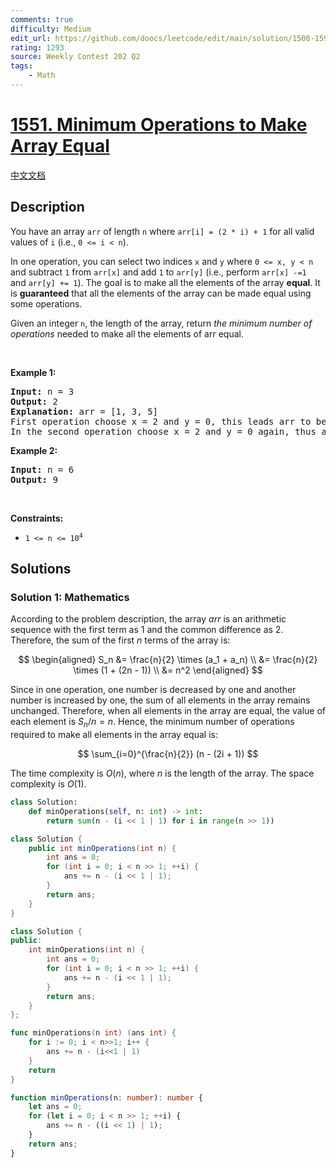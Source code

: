 ```yaml
---
comments: true
difficulty: Medium
edit_url: https://github.com/doocs/leetcode/edit/main/solution/1500-1599/1551.Minimum%20Operations%20to%20Make%20Array%20Equal/README_EN.md
rating: 1293
source: Weekly Contest 202 Q2
tags:
    - Math
---
```


<!-- problem:start -->

# [1551. Minimum Operations to Make Array Equal](https://leetcode.com/problems/minimum-operations-to-make-array-equal)

[中文文档](/solution/1500-1599/1551.Minimum%20Operations%20to%20Make%20Array%20Equal/README.md)

## Description

<p>You have an array <code>arr</code> of length <code>n</code> where <code>arr[i] = (2 * i) + 1</code> for all valid values of <code>i</code> (i.e.,&nbsp;<code>0 &lt;= i &lt; n</code>).</p>

<p>In one operation, you can select two indices <code>x</code> and <code>y</code> where <code>0 &lt;= x, y &lt; n</code> and subtract <code>1</code> from <code>arr[x]</code> and add <code>1</code> to <code>arr[y]</code> (i.e., perform <code>arr[x] -=1 </code>and <code>arr[y] += 1</code>). The goal is to make all the elements of the array <strong>equal</strong>. It is <strong>guaranteed</strong> that all the elements of the array can be made equal using some operations.</p>

<p>Given an integer <code>n</code>, the length of the array, return <em>the minimum number of operations</em> needed to make all the elements of arr equal.</p>

<p>&nbsp;</p>
<p><strong class="example">Example 1:</strong></p>

<pre>
<strong>Input:</strong> n = 3
<strong>Output:</strong> 2
<strong>Explanation:</strong> arr = [1, 3, 5]
First operation choose x = 2 and y = 0, this leads arr to be [2, 3, 4]
In the second operation choose x = 2 and y = 0 again, thus arr = [3, 3, 3].
</pre>

<p><strong class="example">Example 2:</strong></p>

<pre>
<strong>Input:</strong> n = 6
<strong>Output:</strong> 9
</pre>

<p>&nbsp;</p>
<p><strong>Constraints:</strong></p>

<ul>
	<li><code>1 &lt;= n &lt;= 10<sup>4</sup></code></li>
</ul>

## Solutions

<!-- solution:start -->

### Solution 1: Mathematics

According to the problem description, the array $arr$ is an arithmetic sequence with the first term as $1$ and the common difference as $2$. Therefore, the sum of the first $n$ terms of the array is:

$$
\begin{aligned}
S_n &= \frac{n}{2} \times (a_1 + a_n) \\
&= \frac{n}{2} \times (1 + (2n - 1)) \\
&= n^2
\end{aligned}
$$

Since in one operation, one number is decreased by one and another number is increased by one, the sum of all elements in the array remains unchanged. Therefore, when all elements in the array are equal, the value of each element is $S_n / n = n$. Hence, the minimum number of operations required to make all elements in the array equal is:

$$
\sum_{i=0}^{\frac{n}{2}} (n - (2i + 1))
$$

The time complexity is $O(n)$, where $n$ is the length of the array. The space complexity is $O(1)$.

<!-- tabs:start -->

```python
class Solution:
    def minOperations(self, n: int) -> int:
        return sum(n - (i << 1 | 1) for i in range(n >> 1))
```

```java
class Solution {
    public int minOperations(int n) {
        int ans = 0;
        for (int i = 0; i < n >> 1; ++i) {
            ans += n - (i << 1 | 1);
        }
        return ans;
    }
}
```

```cpp
class Solution {
public:
    int minOperations(int n) {
        int ans = 0;
        for (int i = 0; i < n >> 1; ++i) {
            ans += n - (i << 1 | 1);
        }
        return ans;
    }
};
```

```go
func minOperations(n int) (ans int) {
	for i := 0; i < n>>1; i++ {
		ans += n - (i<<1 | 1)
	}
	return
}
```

```ts
function minOperations(n: number): number {
    let ans = 0;
    for (let i = 0; i < n >> 1; ++i) {
        ans += n - ((i << 1) | 1);
    }
    return ans;
}
```

<!-- tabs:end -->

<!-- solution:end -->

<!-- problem:end -->
